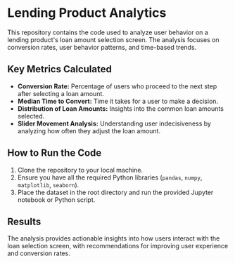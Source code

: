 # Lending Product Analytics

This repository contains the code used to analyze user behavior on a lending product's loan amount selection screen. The analysis focuses on conversion rates, user behavior patterns, and time-based trends.

## Key Metrics Calculated

- **Conversion Rate:** Percentage of users who proceed to the next step after selecting a loan amount.
- **Median Time to Convert:** Time it takes for a user to make a decision.
- **Distribution of Loan Amounts:** Insights into the common loan amounts selected.
- **Slider Movement Analysis:** Understanding user indecisiveness by analyzing how often they adjust the loan amount.

## How to Run the Code

1. Clone the repository to your local machine.
2. Ensure you have all the required Python libraries (`pandas`, `numpy`, `matplotlib`, `seaborn`).
3. Place the dataset in the root directory and run the provided Jupyter notebook or Python script.

## Results

The analysis provides actionable insights into how users interact with the loan selection screen, with recommendations for improving user experience and conversion rates.


